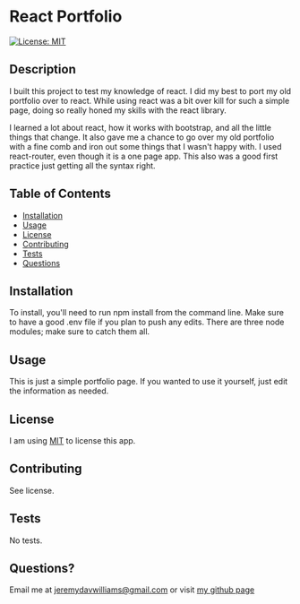  
# React Portfolio
[![License: MIT](https://img.shields.io/badge/License-MIT-yellow.svg)](https://opensource.org/licenses/MIT)
## Description
I built this project to test my knowledge of react. I did my best to port my old portfolio over to react. While using react was a bit over kill for such a simple page, doing so really honed my skills with the react library. 

I learned a lot about react, how it works with bootstrap, and all the little things that change. It also gave me a chance to go over my old portfolio with a fine comb and iron out some things that I wasn't happy with. I used react-router, even though it is a one page app. This also was a good first practice just getting all the syntax right.
## Table of Contents
- [Installation](#installation)
- [Usage](#usage)
- [License](#license)
- [Contributing](#contributing)
- [Tests](#tests)
- [Questions](#questions)
## Installation
To install, you'll need to run npm install from the command line. Make sure to have a good .env file if you plan to push any edits. There are three node modules; make sure to catch them all.
## Usage
This is just a simple portfolio page. If you wanted to use it yourself, just edit the information as needed.
## License
I am using [MIT](https://opensource.org/licenses/MIT) to license this app.
## Contributing
See license.
## Tests
No tests.
## Questions?
Email me at jeremydavwilliams@gmail.com or visit [my github page](github.com/wijeremy)
  